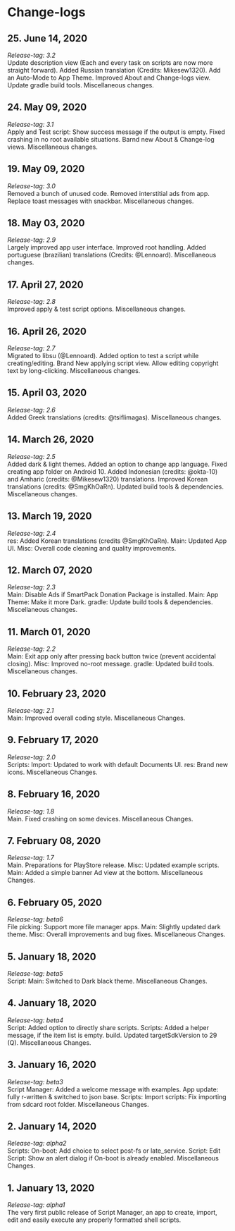 # Change-logs

## 25. June 14, 2020
*Release-tag: 3.2*<br>
Update description view (Each and every task on scripts are now more straight forward). Added Russian translation (Credits: Mikesew1320). Add an Auto-Mode to App Theme. Improved About and Change-logs view. Update gradle build tools. Miscellaneous changes.

## 24. May 09, 2020
*Release-tag: 3.1*<br>
Apply and Test script: Show success message if the output is empty. Fixed crashing in no root available situations. Barnd new About & Change-log views. Miscellaneous changes.

## 19. May 09, 2020
*Release-tag: 3.0*<br>
Removed a bunch of unused code. Removed interstitial ads from app. Replace toast messages with snackbar. Miscellaneous changes.

## 18. May 03, 2020
*Release-tag: 2.9*<br>
Largely improved app user interface. Improved root handling. Added portuguese (brazilian) translations (Credits: @Lennoard). Miscellaneous changes.

## 17. April 27, 2020
*Release-tag: 2.8*<br>
Improved apply & test script options. Miscellaneous changes.

## 16. April 26, 2020
*Release-tag: 2.7*<br>
Migrated to libsu (@Lennoard). Added option to test a script while creating/editing. Brand New applying script view. Allow editing copyright text by long-clicking. Miscellaneous changes.

## 15. April 03, 2020
*Release-tag: 2.6*<br>
Added Greek translations (credits: @tsiflimagas). Miscellaneous changes.

## 14. March 26, 2020
*Release-tag: 2.5*<br>
Added dark & light themes. Added an option to change app language. Fixed creating app folder on Android 10. Added Indonesian (credits: @okta-10) and Amharic (credits: @Mikesew1320) translations. Improved Korean translations (credits: @SmgKhOaRn). Updated build tools & dependencies. Miscellaneous changes.

## 13. March 19, 2020
*Release-tag: 2.4*<br>
res: Added Korean translations (credits @SmgKhOaRn). Main: Updated App UI. Misc: Overall code cleaning and quality improvements.

## 12. March 07, 2020
*Release-tag: 2.3*<br>
Main: Disable Ads if SmartPack Donation Package is installed. Main: App Theme: Make it more Dark. gradle: Update build tools & dependencies. Miscellaneous changes.

## 11. March 01, 2020
*Release-tag: 2.2*<br>
Main: Exit app only after pressing back button twice (prevent accidental closing). Misc: Improved no-root message. gradle: Updated build tools. Miscellaneous changes.

## 10. February 23, 2020
*Release-tag: 2.1*<br>
Main: Improved overall coding style. Miscellaneous Changes.

## 9. February 17, 2020
*Release-tag: 2.0*<br>
Scripts: Import: Updated to work with default Documents UI. res: Brand new icons. Miscellaneous Changes.

## 8. February 16, 2020
*Release-tag: 1.8*<br>
Main. Fixed crashing on some devices. Miscellaneous Changes.

## 7. February 08, 2020
*Release-tag: 1.7*<br>
Main. Preparations for PlayStore release. Misc: Updated example scripts. Main: Added a simple banner Ad view at the bottom. Miscellaneous Changes.

## 6. February 05, 2020
*Release-tag: beta6*<br>
File picking: Support more file manager apps. Main: Slightly updated dark theme. Misc: Overall improvements and bug fixes. Miscellaneous Changes.

## 5. January 18, 2020
*Release-tag: beta5*<br>
Script: Main: Switched to Dark black theme. Miscellaneous Changes.

## 4. January 18, 2020
*Release-tag: beta4*<br>
Script: Added option to directly share scripts. Scripts: Added a helper message, if the item list is empty. build. Updated targetSdkVersion to 29 (Q). Miscellaneous Changes.

## 3. January 16, 2020
*Release-tag: beta3*<br>
Script Manager: Added a welcome message with examples. App update: fully r-written & switched to json base. Scripts: Import scripts: Fix importing from sdcard root folder. Miscellaneous Changes.

## 2. January 14, 2020
*Release-tag: alpha2*<br>
Scripts: On-boot: Add choice to select post-fs or late_service. Script: Edit Script: Show an alert dialog if On-boot is already enabled. Miscellaneous Changes.

## 1. January 13, 2020
*Release-tag: alpha1*<br>
The very first public release of Script Manager, an app to create, import, edit and easily execute any properly formatted shell scripts.